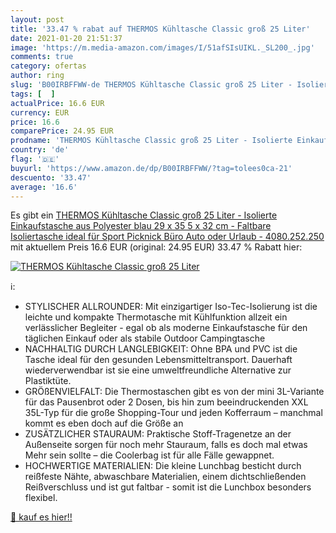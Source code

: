 ```yaml
---
layout: post
title: '33.47 % rabat auf THERMOS Kühltasche Classic groß 25 Liter'
date: 2021-01-20 21:51:37
image: 'https://m.media-amazon.com/images/I/51afSIsUIKL._SL200_.jpg'
comments: true
category: ofertas
author: ring
slug: 'B00IRBFFWW-de THERMOS Kühltasche Classic groß 25 Liter - Isolierte...'
tags: [  ]
actualPrice: 16.6 EUR
currency: EUR
price: 16.6
comparePrice: 24.95 EUR
prodname: 'THERMOS Kühltasche Classic groß 25 Liter - Isolierte Einkaufstasche aus Polyester  blau 29 x 35 5 x 32 cm - Faltbare Isoliertasche ideal für Sport  Picknick  Büro  Auto oder Urlaub - 4080.252.250'
country: 'de'
flag: '🇩🇪'
buyurl: 'https://www.amazon.de/dp/B00IRBFFWW/?tag=tolees0ca-21'
descuento: '33.47'
average: '16.6'
---
```


Es gibt ein [THERMOS Kühltasche Classic groß 25 Liter - Isolierte Einkaufstasche aus Polyester  blau 29 x 35 5 x 32 cm - Faltbare Isoliertasche ideal für Sport  Picknick  Büro  Auto oder Urlaub - 4080.252.250](https://www.amazon.de/dp/B00IRBFFWW/?tag=tolees0ca-21) mit aktuellem Preis 16.6 EUR (original: 24.95 EUR) 33.47 % Rabatt hier:

[![THERMOS Kühltasche Classic groß 25 Liter](https://m.media-amazon.com/images/I/51afSIsUIKL._SL200_.jpg)](https://www.amazon.de/dp/B00IRBFFWW/?tag=tolees0ca-21)

ℹ️:

- STYLISCHER ALLROUNDER: Mit einzigartiger Iso-Tec-Isolierung ist die leichte und kompakte Thermotasche mit Kühlfunktion allzeit ein verlässlicher Begleiter - egal ob als moderne Einkaufstasche für den täglichen Einkauf oder als stabile Outdoor Campingtasche
- NACHHALTIG DURCH LANGLEBIGKEIT: Ohne BPA und PVC ist die Tasche ideal für den gesunden Lebensmitteltransport. Dauerhaft wiederverwendbar ist sie eine umweltfreundliche Alternative zur Plastiktüte.
- GRÖßENVIELFALT: Die Thermostaschen gibt es von der mini 3L-Variante für das Pausenbrot oder 2 Dosen, bis hin zum beeindruckenden XXL 35L-Typ für die große Shopping-Tour und jeden Kofferraum – manchmal kommt es eben doch auf die Größe an
- ZUSÄTZLICHER STAURAUM: Praktische Stoff-Tragenetze an der Außenseite sorgen für noch mehr Stauraum, falls es doch mal etwas Mehr sein sollte – die Coolerbag ist für alle Fälle gewappnet.
- HOCHWERTIGE MATERIALIEN: Die kleine Lunchbag besticht durch reißfeste Nähte, abwaschbare Materialien, einem dichtschließenden Reißverschluss und ist gut faltbar - somit ist die Lunchbox besonders flexibel.

[🛒 kauf es hier!!](https://www.amazon.de/dp/B00IRBFFWW/?tag=tolees0ca-21)
